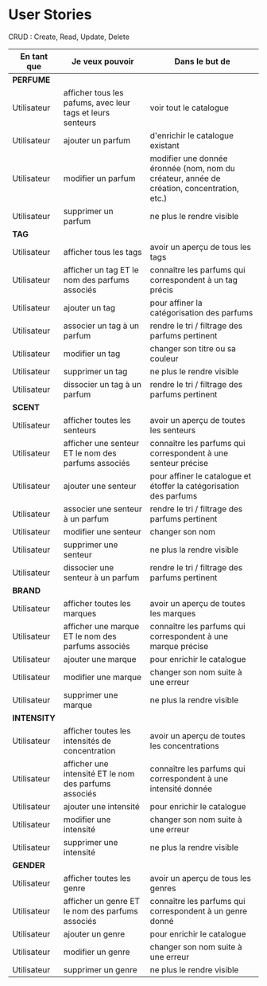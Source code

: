 # User Stories
CRUD : Create, Read, Update, Delete

| En tant que | Je veux pouvoir | Dans le but de |
|---|---|---|
| **PERFUME** |||
| Utilisateur | afficher tous les pafums, avec leur tags et leurs senteurs | voir tout le catalogue |
| Utilisateur | ajouter un parfum | d'enrichir le catalogue existant |
| Utilisateur | modifier un parfum | modifier une donnée éronnée (nom, nom du créateur, année de création, concentration, etc.) |
| Utilisateur | supprimer un parfum | ne plus le rendre visible |
| **TAG** |||
| Utilisateur | afficher tous les tags | avoir un aperçu de tous les tags  |
| Utilisateur | afficher un tag ET le nom des parfums associés | connaître les parfums qui correspondent à un tag précis |
| Utilisateur | ajouter un tag | pour affiner la catégorisation des parfums |
| Utilisateur | associer un tag à un parfum | rendre le tri / filtrage des parfums pertinent |
| Utilisateur | modifier un tag | changer son titre ou sa couleur |
| Utilisateur | supprimer un tag | ne plus le rendre visible |
| Utilisateur | dissocier un tag à un parfum | rendre le tri / filtrage des parfums pertinent |
| **SCENT** |||
| Utilisateur | afficher toutes les senteurs | avoir un aperçu de toutes les senteurs  |
| Utilisateur | afficher une senteur ET le nom des parfums associés | connaître les parfums qui correspondent à une senteur précise |
| Utilisateur | ajouter une senteur | pour affiner le catalogue et étoffer la catégorisation des parfums |
| Utilisateur | associer une senteur à un parfum | rendre le tri / filtrage des parfums pertinent |
| Utilisateur | modifier une senteur | changer son nom |
| Utilisateur | supprimer une senteur | ne plus la rendre visible |
| Utilisateur | dissocier une senteur à un parfum | rendre le tri / filtrage des parfums pertinent |
| **BRAND** |||
| Utilisateur | afficher toutes les marques | avoir un aperçu de toutes les marques |
| Utilisateur | afficher une marque ET le nom des parfums associés | connaître les parfums qui correspondent à une marque précise |
| Utilisateur | ajouter une marque | pour enrichir le catalogue |
| Utilisateur | modifier une marque | changer son nom suite à une erreur |
| Utilisateur | supprimer une marque | ne plus la rendre visible |
| **INTENSITY** |||
| Utilisateur | afficher toutes les intensités de concentration | avoir un aperçu de toutes les concentrations |
| Utilisateur | afficher une intensité ET le nom des parfums associés | connaître les parfums qui correspondent à une intensité donnée |
| Utilisateur | ajouter une intensité | pour enrichir le catalogue |
| Utilisateur | modifier une intensité | changer son nom suite à une erreur |
| Utilisateur | supprimer une intensité | ne plus la rendre visible |
| **GENDER** |||
| Utilisateur | afficher toutes les genre | avoir un aperçu de tous les genres |
| Utilisateur | afficher un genre ET le nom des parfums associés | connaître les parfums qui correspondent à un genre donné |
| Utilisateur | ajouter un genre | pour enrichir le catalogue |
| Utilisateur | modifier un genre | changer son nom suite à une erreur |
| Utilisateur | supprimer un genre | ne plus le rendre visible |
